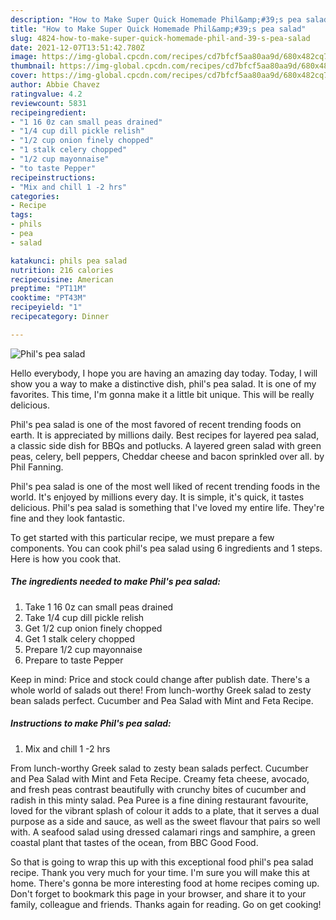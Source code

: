 ```yaml
---
description: "How to Make Super Quick Homemade Phil&amp;#39;s pea salad"
title: "How to Make Super Quick Homemade Phil&amp;#39;s pea salad"
slug: 4824-how-to-make-super-quick-homemade-phil-and-39-s-pea-salad
date: 2021-12-07T13:51:42.780Z
image: https://img-global.cpcdn.com/recipes/cd7bfcf5aa80aa9d/680x482cq70/phils-pea-salad-recipe-main-photo.jpg
thumbnail: https://img-global.cpcdn.com/recipes/cd7bfcf5aa80aa9d/680x482cq70/phils-pea-salad-recipe-main-photo.jpg
cover: https://img-global.cpcdn.com/recipes/cd7bfcf5aa80aa9d/680x482cq70/phils-pea-salad-recipe-main-photo.jpg
author: Abbie Chavez
ratingvalue: 4.2
reviewcount: 5831
recipeingredient:
- "1 16 0z can small peas drained"
- "1/4 cup dill pickle relish"
- "1/2 cup onion finely chopped"
- "1 stalk celery chopped"
- "1/2 cup mayonnaise"
- "to taste Pepper"
recipeinstructions:
- "Mix and chill 1 -2 hrs"
categories:
- Recipe
tags:
- phils
- pea
- salad

katakunci: phils pea salad 
nutrition: 216 calories
recipecuisine: American
preptime: "PT11M"
cooktime: "PT43M"
recipeyield: "1"
recipecategory: Dinner

---
```



![Phil&#39;s pea salad](https://img-global.cpcdn.com/recipes/cd7bfcf5aa80aa9d/680x482cq70/phils-pea-salad-recipe-main-photo.jpg)

Hello everybody, I hope you are having an amazing day today. Today, I will show you a way to make a distinctive dish, phil&#39;s pea salad. It is one of my favorites. This time, I'm gonna make it a little bit unique. This will be really delicious.

Phil&#39;s pea salad is one of the most favored of recent trending foods on earth. It is appreciated by millions daily. Best recipes for layered pea salad, a classic side dish for BBQs and potlucks. A layered green salad with green peas, celery, bell peppers, Cheddar cheese and bacon sprinkled over all. by Phil Fanning.

Phil&#39;s pea salad is one of the most well liked of recent trending foods in the world. It's enjoyed by millions every day. It is simple, it's quick, it tastes delicious. Phil&#39;s pea salad is something that I've loved my entire life. They're fine and they look fantastic.


To get started with this particular recipe, we must prepare a few components. You can cook phil&#39;s pea salad using 6 ingredients and 1 steps. Here is how you cook that.

<!--inarticleads1-->

##### The ingredients needed to make Phil&#39;s pea salad:

1. Take 1 16 0z can small peas drained
1. Take 1/4 cup dill pickle relish
1. Get 1/2 cup onion finely chopped
1. Get 1 stalk celery chopped
1. Prepare 1/2 cup mayonnaise
1. Prepare to taste Pepper


Keep in mind: Price and stock could change after publish date. There&#39;s a whole world of salads out there! From lunch-worthy Greek salad to zesty bean salads perfect. Cucumber and Pea Salad with Mint and Feta Recipe. 

<!--inarticleads2-->

##### Instructions to make Phil&#39;s pea salad:

1. Mix and chill 1 -2 hrs


From lunch-worthy Greek salad to zesty bean salads perfect. Cucumber and Pea Salad with Mint and Feta Recipe. Creamy feta cheese, avocado, and fresh peas contrast beautifully with crunchy bites of cucumber and radish in this minty salad. Pea Puree is a fine dining restaurant favourite, loved for the vibrant splash of colour it adds to a plate, that it serves a dual purpose as a side and sauce, as well as the sweet flavour that pairs so well with. A seafood salad using dressed calamari rings and samphire, a green coastal plant that tastes of the ocean, from BBC Good Food. 

So that is going to wrap this up with this exceptional food phil&#39;s pea salad recipe. Thank you very much for your time. I'm sure you will make this at home. There's gonna be more interesting food at home recipes coming up. Don't forget to bookmark this page in your browser, and share it to your family, colleague and friends. Thanks again for reading. Go on get cooking!
